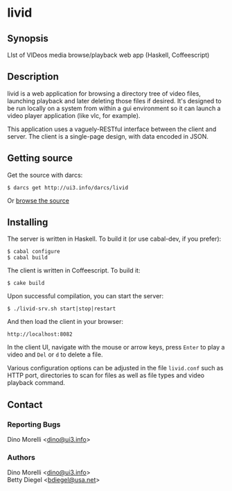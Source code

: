# livid

## Synopsis

LIst of VIDeos media browse/playback web app (Haskell, Coffeescript)

## Description

livid is a web application for browsing a directory tree of video files, launching playback and later deleting those files if desired. It's designed to be run locally on a system from within a gui environment so it can launch a video player application (like vlc, for example).

This application uses a vaguely-RESTful interface between the client and server. The client is a single-page design, with data encoded in JSON.

## Getting source

Get the source with darcs:

    $ darcs get http://ui3.info/darcs/livid

Or [browse the source](http://ui3.info/darcs/livid)

## Installing

The server is written in Haskell. To build it (or use cabal-dev, if you prefer):

    $ cabal configure
    $ cabal build

The client is written in Coffeescript. To build it:

    $ cake build

Upon successful compilation, you can start the server:

    $ ./livid-srv.sh start|stop|restart

And then load the client in your browser:

    http://localhost:8082

In the client UI, navigate with the mouse or arrow keys, press `Enter` to play a video and `Del` or `d` to delete a file.

Various configuration options can be adjusted in the file `livid.conf` such as HTTP port, directories to scan for files as well as file types and video playback command.

## Contact

### Reporting Bugs

Dino Morelli <[dino@ui3.info](mailto:dino@ui3.info)>

### Authors

Dino Morelli <[dino@ui3.info](mailto:dino@ui3.info)>  
Betty Diegel <[bdiegel@usa.net](mailto:bdiegel@usa.net)>
